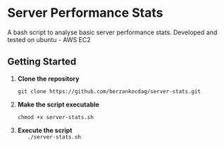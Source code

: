 # Server Performance Stats

A bash script to analyse basic server performance stats. Developed and tested on ubuntu - AWS EC2

## Getting Started

1. **Clone the repository**

    ```
    git clone https://github.com/berzankocdag/server-stats.git
    ```

2. **Make the script executable**
    
    ```
    chmod +x server-stats.sh
    ```

3. **Execute the script**  
    `    ./server-stats.sh
   `
